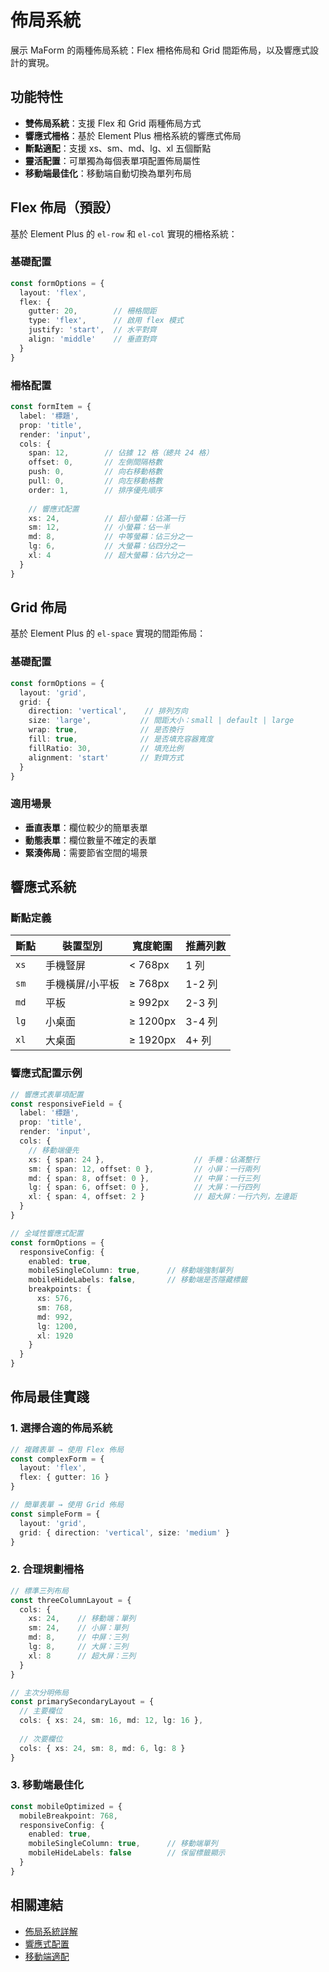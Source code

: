 # 佈局系統

展示 MaForm 的兩種佈局系統：Flex 柵格佈局和 Grid 間距佈局，以及響應式設計的實現。

<DemoPreview dir="demos/ma-form/layout-systems" />

## 功能特性

- **雙佈局系統**：支援 Flex 和 Grid 兩種佈局方式
- **響應式柵格**：基於 Element Plus 柵格系統的響應式佈局
- **斷點適配**：支援 xs、sm、md、lg、xl 五個斷點
- **靈活配置**：可單獨為每個表單項配置佈局屬性
- **移動端最佳化**：移動端自動切換為單列布局

## Flex 佈局（預設）

基於 Element Plus 的 `el-row` 和 `el-col` 實現的柵格系統：

### 基礎配置
```typescript
const formOptions = {
  layout: 'flex',
  flex: {
    gutter: 20,        // 柵格間距
    type: 'flex',      // 啟用 flex 模式
    justify: 'start',  // 水平對齊
    align: 'middle'    // 垂直對齊
  }
}
```

### 柵格配置
```typescript
const formItem = {
  label: '標題',
  prop: 'title',
  render: 'input',
  cols: {
    span: 12,        // 佔據 12 格（總共 24 格）
    offset: 0,       // 左側間隔格數
    push: 0,         // 向右移動格數
    pull: 0,         // 向左移動格數
    order: 1,        // 排序優先順序
    
    // 響應式配置
    xs: 24,          // 超小螢幕：佔滿一行
    sm: 12,          // 小螢幕：佔一半
    md: 8,           // 中等螢幕：佔三分之一
    lg: 6,           // 大螢幕：佔四分之一
    xl: 4            // 超大螢幕：佔六分之一
  }
}
```

## Grid 佈局

基於 Element Plus 的 `el-space` 實現的間距佈局：

### 基礎配置
```typescript
const formOptions = {
  layout: 'grid',
  grid: {
    direction: 'vertical',    // 排列方向
    size: 'large',           // 間距大小：small | default | large
    wrap: true,              // 是否換行
    fill: true,              // 是否填充容器寬度
    fillRatio: 30,           // 填充比例
    alignment: 'start'       // 對齊方式
  }
}
```

### 適用場景
- **垂直表單**：欄位較少的簡單表單
- **動態表單**：欄位數量不確定的表單
- **緊湊佈局**：需要節省空間的場景

## 響應式系統

### 斷點定義

| 斷點 | 裝置型別 | 寬度範圍 | 推薦列數 |
|------|---------|----------|----------|
| `xs` | 手機豎屏 | < 768px | 1 列 |
| `sm` | 手機橫屏/小平板 | ≥ 768px | 1-2 列 |
| `md` | 平板 | ≥ 992px | 2-3 列 |
| `lg` | 小桌面 | ≥ 1200px | 3-4 列 |
| `xl` | 大桌面 | ≥ 1920px | 4+ 列 |

### 響應式配置示例

```typescript
// 響應式表單項配置
const responsiveField = {
  label: '標題',
  prop: 'title',
  render: 'input',
  cols: {
    // 移動端優先
    xs: { span: 24 },                    // 手機：佔滿整行
    sm: { span: 12, offset: 0 },         // 小屏：一行兩列
    md: { span: 8, offset: 0 },          // 中屏：一行三列  
    lg: { span: 6, offset: 0 },          // 大屏：一行四列
    xl: { span: 4, offset: 2 }           // 超大屏：一行六列，左邊距
  }
}

// 全域性響應式配置
const formOptions = {
  responsiveConfig: {
    enabled: true,
    mobileSingleColumn: true,      // 移動端強制單列
    mobileHideLabels: false,       // 移動端是否隱藏標籤
    breakpoints: {
      xs: 576,
      sm: 768, 
      md: 992,
      lg: 1200,
      xl: 1920
    }
  }
}
```

## 佈局最佳實踐

### 1. 選擇合適的佈局系統

```typescript
// 複雜表單 → 使用 Flex 佈局
const complexForm = {
  layout: 'flex',
  flex: { gutter: 16 }
}

// 簡單表單 → 使用 Grid 佈局  
const simpleForm = {
  layout: 'grid',
  grid: { direction: 'vertical', size: 'medium' }
}
```

### 2. 合理規劃柵格

```typescript
// 標準三列布局
const threeColumnLayout = {
  cols: {
    xs: 24,    // 移動端：單列
    sm: 24,    // 小屏：單列
    md: 8,     // 中屏：三列
    lg: 8,     // 大屏：三列
    xl: 8      // 超大屏：三列
  }
}

// 主次分明佈局
const primarySecondaryLayout = {
  // 主要欄位
  cols: { xs: 24, sm: 16, md: 12, lg: 16 },
  
  // 次要欄位
  cols: { xs: 24, sm: 8, md: 6, lg: 8 }
}
```

### 3. 移動端最佳化

```typescript
const mobileOptimized = {
  mobileBreakpoint: 768,
  responsiveConfig: {
    enabled: true,
    mobileSingleColumn: true,      // 移動端單列
    mobileHideLabels: false        // 保留標籤顯示
  }
}
```

## 相關連結

- [佈局系統詳解](/zh-tw/front/component/ma-form#佈局系統詳解)
- [響應式配置](/zh-tw/front/component/ma-form#responsiveconfig-響應式配置)
- [移動端適配](/zh-tw/front/component/ma-form/examples/mobile-responsive)
